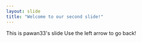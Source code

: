 ```yaml
---
layout: slide
title: "Welcome to our second slide!"
---
```

This is pawan33's slide
Use the left arrow to go back!
